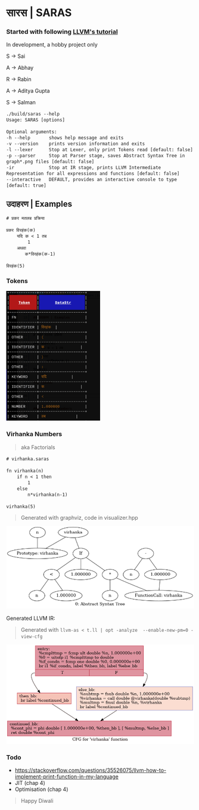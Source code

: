 # सारस | SARAS
### Started with following [LLVM's tutorial](https://www.llvm.org/docs/tutorial/MyFirstLanguageFrontend/)

In development, a hobby project only

S -> Sai

A -> Abhay

R -> Rabin

A -> Aditya Gupta

S -> Salman


```
./build/saras --help
Usage: SARAS [options] 

Optional arguments:
-h --help       shows help message and exits
-v --version    prints version information and exits
-l --lexer      Stop at Lexer, only print Tokens read [default: false]
-p --parser     Stop at Parser stage, saves Abstract Syntax Tree in graph*.png files [default: false]
-ir             Stop at IR stage, prints LLVM Intermediate Representation for all expressions and functions [default: false]
--interactive   DEFAULT, provides an interactive console to type [default: true]
```


## उदाहरण | Examples


```
# प्रकर मतलब प्रक्रिया

प्रकर विरहंक(क)
    यदि क < 1 तब
        1
    अथवा
       क*विरहंक(क-1)

विरहंक(5)
```

### Tokens

<img src="images/lexer.png" width="50%" />

### Virhanka Numbers


> aka Factorials

```
# virhanka.saras

fn virhanka(n)
    if n < 1 then
        1
    else
        n*virhanka(n-1)

virhanka(5)
```

> Generated with graphviz, code in visualizer.hpp

![Graph](images/graph.png)

Generated LLVM IR:

> Generated with `llvm-as < t.ll | opt -analyze  --enable-new-pm=0 -view-cfg`

![Graph](images/ir.png)

### Todo

* https://stackoverflow.com/questions/35526075/llvm-how-to-implement-print-function-in-my-language
* JIT (chap 4)
* Optimisation (chap 4)

> Happy Diwali
